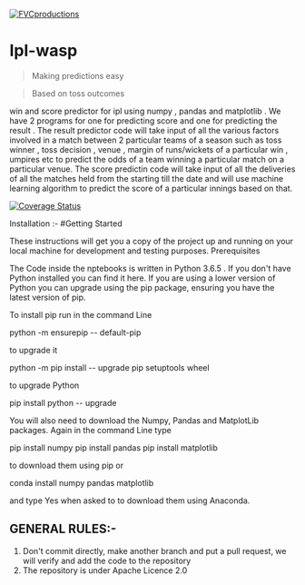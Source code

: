 <a href="http://fvcproductions.com"><img src="https://avatars1.githubusercontent.com/u/4284691?v=3&s=200" title="FVCproductions" alt="FVCproductions"></a>

<!-- [![FVCproductions](https://avatars1.githubusercontent.com/u/4284691?v=3&s=200)](http://fvcproductions.com) -->

# Ipl-wasp
> Making predictions easy

> Based on toss outcomes

win and score predictor for ipl using numpy , pandas and matplotlib . We have 2 programs for one for predicting score and one for predicting the result . The result predictor code will take input of all the various factors involved in a match between 2 particular teams of a season such as toss winner , toss decision , venue , margin of runs/wickets of a particular win , umpires etc to predict the odds of a team winning a particular match on a particular venue. 
The score predictin code will take input of all the deliveries of all the matches held from the starting till the date and will use machine learning algorithm to predict the score of a particular innings based on that.

[![Coverage Status](https://coveralls.io/repos/github/badges/badgerbadgerbadger/badge.svg?branch=master)](https://coveralls.io/github/badges/badgerbadgerbadger?branch=master)

Installation :-
#Getting Started

These instructions will get you a copy of the project up and running on your local machine for development and testing purposes.
Prerequisites

The Code inside the nptebooks is written in Python 3.6.5 . If you don't have Python installed you can find it here. If you are using a lower version of Python you can upgrade using the pip package, ensuring you have the latest version of pip.

To install pip run in the command Line

python -m ensurepip -- default-pip

to upgrade it

python -m pip install -- upgrade pip setuptools wheel

to upgrade Python

pip install python -- upgrade

You will also need to download the Numpy, Pandas and MatplotLib packages. Again in the command Line type

pip install numpy 
pip install pandas
pip install matplotlib

to download them using pip or

conda install numpy pandas matplotlib 

and type Yes when asked to to download them using Anaconda.
## GENERAL RULES:-
1) Don't commit directly, make another branch and put a pull request, we will verify and add the code to the repository
2) The repository is under Apache Licence 2.0
